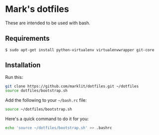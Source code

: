 # Mark's dotfiles

These are intended to be used with bash.

## Requirements

```
$ sudo apt-get install python-virtualenv virtualenvwrapper git-core
```

## Installation

Run this:

```bash
git clone https://github.com/marklit/dotfiles.git ~/dotfiles
source dotfiles/bootstrap.sh
```

Add the following to your `~/bash.rc` file:

```bash
source ~/dotfiles/bootstrap.sh
```

Here's a quick command to do it for you:

```bash
echo 'source ~/dotfiles/bootstrap.sh' >> .bashrc
```

